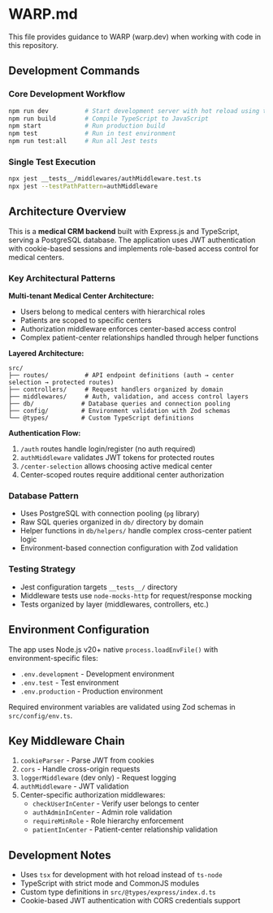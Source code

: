 # WARP.md

This file provides guidance to WARP (warp.dev) when working with code in this repository.

## Development Commands

### Core Development Workflow
```bash
npm run dev          # Start development server with hot reload using tsx watch
npm run build        # Compile TypeScript to JavaScript
npm start            # Run production build
npm test             # Run in test environment
npm run test:all     # Run all Jest tests
```

### Single Test Execution
```bash
npx jest __tests__/middlewares/authMiddleware.test.ts
npx jest --testPathPattern=authMiddleware
```

## Architecture Overview

This is a **medical CRM backend** built with Express.js and TypeScript, serving a PostgreSQL database. The application uses JWT authentication with cookie-based sessions and implements role-based access control for medical centers.

### Key Architectural Patterns

**Multi-tenant Medical Center Architecture:**
- Users belong to medical centers with hierarchical roles
- Patients are scoped to specific centers
- Authorization middleware enforces center-based access control
- Complex patient-center relationships handled through helper functions

**Layered Architecture:**
```
src/
├── routes/          # API endpoint definitions (auth → center selection → protected routes)
├── controllers/     # Request handlers organized by domain
├── middlewares/     # Auth, validation, and access control layers
├── db/             # Database queries and connection pooling
├── config/         # Environment validation with Zod schemas
└── @types/         # Custom TypeScript definitions
```

**Authentication Flow:**
1. `/auth` routes handle login/register (no auth required)
2. `authMiddleware` validates JWT tokens for protected routes
3. `/center-selection` allows choosing active medical center
4. Center-scoped routes require additional center authorization

### Database Pattern
- Uses PostgreSQL with connection pooling (`pg` library)
- Raw SQL queries organized in `db/` directory by domain
- Helper functions in `db/helpers/` handle complex cross-center patient logic
- Environment-based connection configuration with Zod validation

### Testing Strategy
- Jest configuration targets `__tests__/` directory
- Middleware tests use `node-mocks-http` for request/response mocking
- Tests organized by layer (middlewares, controllers, etc.)

## Environment Configuration

The app uses Node.js v20+ native `process.loadEnvFile()` with environment-specific files:
- `.env.development` - Development environment
- `.env.test` - Test environment  
- `.env.production` - Production environment

Required environment variables are validated using Zod schemas in `src/config/env.ts`.

## Key Middleware Chain

1. `cookieParser` - Parse JWT from cookies
2. `cors` - Handle cross-origin requests
3. `loggerMiddleware` (dev only) - Request logging
4. `authMiddleware` - JWT validation
5. Center-specific authorization middlewares:
   - `checkUserInCenter` - Verify user belongs to center
   - `authAdminInCenter` - Admin role validation
   - `requireMinRole` - Role hierarchy enforcement
   - `patientInCenter` - Patient-center relationship validation

## Development Notes

- Uses `tsx` for development with hot reload instead of `ts-node`
- TypeScript with strict mode and CommonJS modules
- Custom type definitions in `src/@types/express/index.d.ts`
- Cookie-based JWT authentication with CORS credentials support

